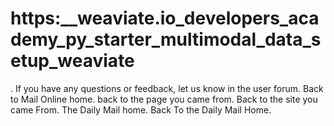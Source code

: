 # https:\_\_weaviate.io_developers_academy_py_starter_multimodal_data_setup_weaviate

. If you have any questions or feedback, let us know in the user forum. Back to Mail Online home. back to the page you came from.  Back to the site you came From.  The Daily Mail home. Back To the Daily Mail Home.
